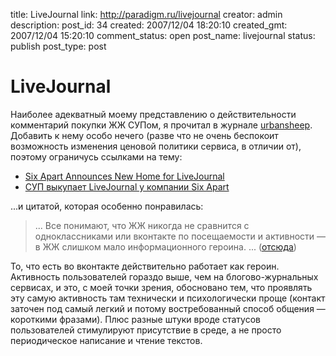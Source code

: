 title: LiveJournal
link: http://paradigm.ru/livejournal
creator: admin
description: 
post_id: 34
created: 2007/12/04 18:20:10
created_gmt: 2007/12/04 15:20:10
comment_status: open
post_name: livejournal
status: publish
post_type: post

# LiveJournal

Наиболее адекватный моему представлению о действительности комментарий покупки ЖЖ СУПом, я прочитал в журнале [urbansheep](http://urbansheep.livejournal.com/). Добавить к нему особо нечего (разве что не очень беспокоит возможность изменения ценовой политики сервиса, в отличии от), поэтому ограничусь ссылками на тему:

  * [Six Apart Announces New Home for LiveJournal](http://news.livejournal.com/104520.html?mode=reply&style=mine)
  * [СУП выкупает LiveJournal у компании Six Apart](http://www.sup.com/news_181.html)

...и цитатой, которая особенно понравилась:

> ... Все понимают, что ЖЖ никогда не сравнится с одноклассниками или вконтакте по посещаемости и активности — в ЖЖ слишком мало информационного героина. ... ([отсюда](http://urbansheep.livejournal.com/1659162.html))

То, что есть во вконтакте действительно работает как героин. Активность пользователей гораздо выше, чем на блогово-журнальных сервисах, и это, с моей точки зрения, обосновано тем, что проявлять эту самую активность там технически и психологически проще (контакт заточен под самый легкий и потому востребованный способ общения — короткими фразами). Плюс разные штуки вроде статусов пользователей стимулируют присутствие в среде, а не просто периодическое написание и чтение текстов.